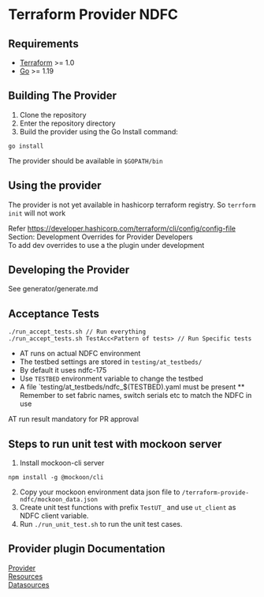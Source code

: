 # Terraform Provider NDFC

## Requirements

- [Terraform](https://www.terraform.io/downloads.html) >= 1.0
- [Go](https://golang.org/doc/install) >= 1.19


## Building The Provider

1. Clone the repository
2. Enter the repository directory
3. Build the provider using the Go Install command:

```shell
go install
```
The provider should be available in `$GOPATH/bin`

## Using the provider

The provider is not yet available in hashicorp terraform registry. So `terrform init` will not work

Refer https://developer.hashicorp.com/terraform/cli/config/config-file   
Section: Development Overrides for Provider Developers    
To add dev overrides to use a the plugin under development    


## Developing the Provider

See generator/generate.md


## Acceptance Tests

```shell
./run_accept_tests.sh // Run everything
./run_accept_tests.sh TestAcc<Pattern of tests> // Run Specific tests 
```
* AT runs on actual NDFC environment     
* The testbed settings are stored in `testing/at_testbeds/`    
* By default it uses ndfc-175     
* Use `TESTBED` environment variable to change the testbed
* A file  `testing/at_testbeds/ndfc_$(TESTBED).yaml must be present
** Remember to set fabric names, switch serials etc to match the NDFC in use
  
AT run result mandatory for PR approval

## Steps to run unit test with mockoon server

1. Install mockoon-cli server
```
npm install -g @mockoon/cli
```
2. Copy your mockoon environment data json file to `/terraform-provide-ndfc/mockoon_data.json`
3. Create unit test functions with prefix `TestUT_` and use `ut_client` as NDFC client variable.
4. Run `./run_unit_test.sh` to run the unit test cases.

## Provider plugin Documentation
[Provider](docs/index.md)   
[Resources](docs/resources)    
[Datasources](docs/data-sources)     
